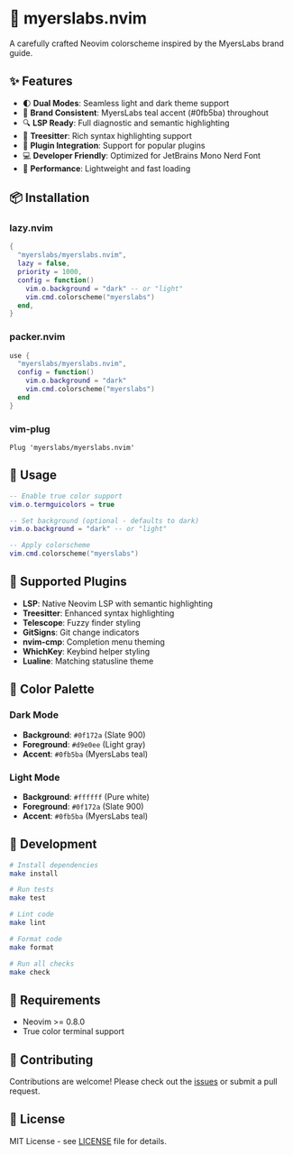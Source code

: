 # 🎨 myerslabs.nvim

A carefully crafted Neovim colorscheme inspired by the MyersLabs brand guide.

## ✨ Features

- 🌓 **Dual Modes**: Seamless light and dark theme support
- 🎯 **Brand Consistent**: MyersLabs teal accent (#0fb5ba) throughout
- 🔍 **LSP Ready**: Full diagnostic and semantic highlighting
- 🌳 **Treesitter**: Rich syntax highlighting support  
- 🔌 **Plugin Integration**: Support for popular plugins
- 💻 **Developer Friendly**: Optimized for JetBrains Mono Nerd Font
- 🚀 **Performance**: Lightweight and fast loading

## 📦 Installation

### lazy.nvim
```lua
{
  "myerslabs/myerslabs.nvim",
  lazy = false,
  priority = 1000,
  config = function()
    vim.o.background = "dark" -- or "light"
    vim.cmd.colorscheme("myerslabs")
  end,
}
```

### packer.nvim
```lua
use {
  "myerslabs/myerslabs.nvim",
  config = function()
    vim.o.background = "dark"
    vim.cmd.colorscheme("myerslabs")
  end
}
```

### vim-plug
```vim
Plug 'myerslabs/myerslabs.nvim'
```

## 🚀 Usage

```lua
-- Enable true color support
vim.o.termguicolors = true

-- Set background (optional - defaults to dark)
vim.o.background = "dark" -- or "light"

-- Apply colorscheme
vim.cmd.colorscheme("myerslabs")
```

## 🎯 Supported Plugins

- **LSP**: Native Neovim LSP with semantic highlighting
- **Treesitter**: Enhanced syntax highlighting
- **Telescope**: Fuzzy finder styling
- **GitSigns**: Git change indicators
- **nvim-cmp**: Completion menu theming
- **WhichKey**: Keybind helper styling
- **Lualine**: Matching statusline theme

## 🎨 Color Palette

### Dark Mode
- **Background**: `#0f172a` (Slate 900)
- **Foreground**: `#d9e0ee` (Light gray)
- **Accent**: `#0fb5ba` (MyersLabs teal)

### Light Mode  
- **Background**: `#ffffff` (Pure white)
- **Foreground**: `#0f172a` (Slate 900)
- **Accent**: `#0fb5ba` (MyersLabs teal)

## 🔧 Development

```bash
# Install dependencies
make install

# Run tests
make test

# Lint code
make lint

# Format code
make format

# Run all checks
make check
```

## 📝 Requirements

- Neovim >= 0.8.0
- True color terminal support

## 🤝 Contributing

Contributions are welcome! Please check out the [issues](https://github.com/myerslabs/myerslabs.nvim/issues) or submit a pull request.

## 📄 License

MIT License - see [LICENSE](LICENSE) file for details.